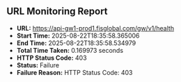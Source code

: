 ## URL Monitoring Report

- **URL:** https://api-gw1-prod1.fisglobal.com/gw/v1/health
- **Start Time:** 2025-08-22T18:35:58.365006
- **End Time:** 2025-08-22T18:35:58.534979
- **Total Time Taken:** 0.169973 seconds
- **HTTP Status Code:** 403
- **Status:** Failure
- **Failure Reason:** HTTP Status Code: 403
